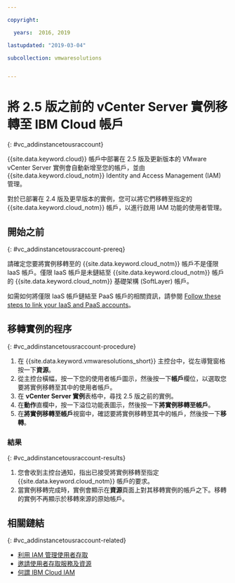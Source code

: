 ```yaml
---

copyright:

  years:  2016, 2019

lastupdated: "2019-03-04"

subcollection: vmwaresolutions


---
```


# 將 2.5 版之前的 vCenter Server 實例移轉至 IBM Cloud 帳戶
{: #vc_addinstancetousraccount}

{{site.data.keyword.cloud}} 帳戶中部署在 2.5 版及更新版本的 VMware vCenter Server 實例會自動新增至您的帳戶，並由 {{site.data.keyword.cloud_notm}} Identity and Access Management (IAM) 管理。

對於已部署在 2.4 版及更早版本的實例，您可以將它們移轉至指定的 {{site.data.keyword.cloud_notm}} 帳戶，以進行啟用 IAM 功能的使用者管理。

## 開始之前
{: #vc_addinstancetousraccount-prereq}

請確定您要將實例移轉至的 {{site.data.keyword.cloud_notm}} 帳戶不是僅限 IaaS 帳戶。僅限 IaaS 帳戶是未鏈結至 {{site.data.keyword.cloud_notm}} 帳戶的 {{site.data.keyword.cloud_notm}} 基礎架構 (SoftLayer) 帳戶。

如需如何將僅限 IaaS 帳戶鏈結至 PaaS 帳戶的相關資訊，請參閱 [Follow these steps to link your IaaS and PaaS accounts](https://www.ibm.com/blogs/bluemix/2018/03/follow-steps-link-iaas-paas-accounts/)。

## 移轉實例的程序
{: #vc_addinstancetousraccount-procedure}

1. 在 {{site.data.keyword.vmwaresolutions_short}} 主控台中，從左導覽窗格按一下**資源**。
2. 從主控台橫幅，按一下您的使用者帳戶圖示，然後按一下**帳戶**欄位，以選取您要將實例移轉至其中的使用者帳戶。
3. 在 **vCenter Server 實例**表格中，尋找 2.5 版之前的實例。
4. 在**動作**直欄中，按一下溢位功能表圖示，然後按一下**將實例移轉至帳戶**。
5. 在**將實例移轉至帳戶**視窗中，確認要將實例移轉至其中的帳戶，然後按一下**移轉**。

### 結果
{: #vc_addinstancetousraccount-results}

1. 您會收到主控台通知，指出已接受將實例移轉至指定 {{site.data.keyword.cloud_notm}} 帳戶的要求。
2. 當實例移轉完成時，實例會顯示在**資源**頁面上對其移轉實例的帳戶之下。移轉的實例不再顯示於移轉來源的原始帳戶。

## 相關鏈結
{: #vc_addinstancetousraccount-related}

* [利用 IAM 管理使用者存取](/docs/services/vmwaresolutions/vmonic?topic=vmware-solutions-managing-user-access-with-iam)
* [邀請使用者存取服務及資源](/docs/services/vmwaresolutions/vmonic?topic=vmware-solutions-iamuserinvite)
* [何謂 IBM Cloud IAM](/docs/iam?topic=iam-iamoverview)
